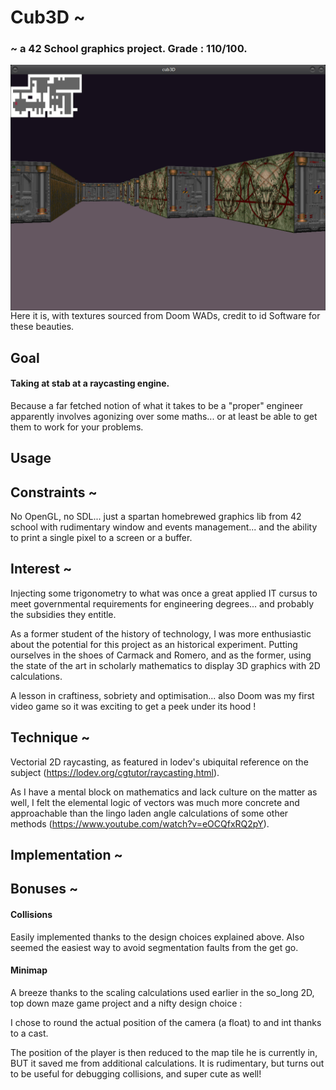 # Cub3D ~

### ~ a 42 School graphics project. Grade : 110/100.
<img align="center" src="wad/screenshot.png" alt="Screenshot of the graphics generated by this game engine"/>
Here it is, with textures sourced from Doom WADs, credit to id Software for these beauties.

## Goal	
#### Taking at stab at a raycasting engine.
Because a far fetched notion of what it takes to be a "proper" engineer apparently involves agonizing over some maths... or at least be able to get them to work for your problems.

## Usage

## Constraints ~
No OpenGL, no SDL... just a spartan homebrewed graphics lib from 42 school with rudimentary window and events management... and the ability to print a single pixel to a screen or a buffer.

## Interest ~
Injecting some trigonometry to what was once a great applied IT cursus to meet governmental requirements for engineering degrees... and probably the subsidies they entitle.

As a former student of the history of technology, I was more enthusiastic about the potential for this project as an historical experiment. Putting ourselves in the shoes of Carmack and Romero, and as the former, using the state of the art in scholarly mathematics to display 3D graphics with 2D calculations.

A lesson in craftiness, sobriety and optimisation... also Doom was my first video game so it was exciting to get a peek under its hood !

## Technique ~
Vectorial 2D raycasting, as featured in lodev's ubiquital reference on the subject (https://lodev.org/cgtutor/raycasting.html).

As I have a mental block on mathematics and lack culture on the matter as well, I felt the elemental logic of vectors was much more concrete and approachable than the lingo laden angle calculations of some other methods (https://www.youtube.com/watch?v=eOCQfxRQ2pY).

## Implementation ~ 

## Bonuses ~
#### Collisions
Easily implemented thanks to the design choices explained above. Also seemed the easiest way to avoid segmentation faults from the get go.

#### Minimap
A breeze thanks to the scaling calculations used earlier in the so_long 2D, top down maze game project and a nifty design choice :

I chose to round the actual position of the camera (a float) to and int thanks to a cast.

The position of the player is then reduced to the map tile he is currently in, BUT it saved me from additional calculations. It is rudimentary, but turns out to be useful for debugging collisions, and super cute as well!
